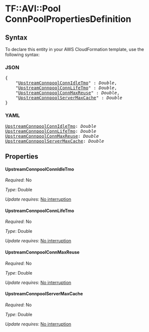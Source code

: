 # TF::AVI::Pool ConnPoolPropertiesDefinition

## Syntax

To declare this entity in your AWS CloudFormation template, use the following syntax:

### JSON

<pre>
{
    "<a href="#upstreamconnpoolconnidletmo" title="UpstreamConnpoolConnIdleTmo">UpstreamConnpoolConnIdleTmo</a>" : <i>Double</i>,
    "<a href="#upstreamconnpoolconnlifetmo" title="UpstreamConnpoolConnLifeTmo">UpstreamConnpoolConnLifeTmo</a>" : <i>Double</i>,
    "<a href="#upstreamconnpoolconnmaxreuse" title="UpstreamConnpoolConnMaxReuse">UpstreamConnpoolConnMaxReuse</a>" : <i>Double</i>,
    "<a href="#upstreamconnpoolservermaxcache" title="UpstreamConnpoolServerMaxCache">UpstreamConnpoolServerMaxCache</a>" : <i>Double</i>
}
</pre>

### YAML

<pre>
<a href="#upstreamconnpoolconnidletmo" title="UpstreamConnpoolConnIdleTmo">UpstreamConnpoolConnIdleTmo</a>: <i>Double</i>
<a href="#upstreamconnpoolconnlifetmo" title="UpstreamConnpoolConnLifeTmo">UpstreamConnpoolConnLifeTmo</a>: <i>Double</i>
<a href="#upstreamconnpoolconnmaxreuse" title="UpstreamConnpoolConnMaxReuse">UpstreamConnpoolConnMaxReuse</a>: <i>Double</i>
<a href="#upstreamconnpoolservermaxcache" title="UpstreamConnpoolServerMaxCache">UpstreamConnpoolServerMaxCache</a>: <i>Double</i>
</pre>

## Properties

#### UpstreamConnpoolConnIdleTmo

_Required_: No

_Type_: Double

_Update requires_: [No interruption](https://docs.aws.amazon.com/AWSCloudFormation/latest/UserGuide/using-cfn-updating-stacks-update-behaviors.html#update-no-interrupt)

#### UpstreamConnpoolConnLifeTmo

_Required_: No

_Type_: Double

_Update requires_: [No interruption](https://docs.aws.amazon.com/AWSCloudFormation/latest/UserGuide/using-cfn-updating-stacks-update-behaviors.html#update-no-interrupt)

#### UpstreamConnpoolConnMaxReuse

_Required_: No

_Type_: Double

_Update requires_: [No interruption](https://docs.aws.amazon.com/AWSCloudFormation/latest/UserGuide/using-cfn-updating-stacks-update-behaviors.html#update-no-interrupt)

#### UpstreamConnpoolServerMaxCache

_Required_: No

_Type_: Double

_Update requires_: [No interruption](https://docs.aws.amazon.com/AWSCloudFormation/latest/UserGuide/using-cfn-updating-stacks-update-behaviors.html#update-no-interrupt)

